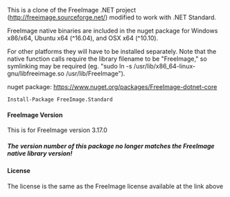 This is a clone of the FreeImage .NET project (http://freeimage.sourceforge.net/) modified to work with .NET Standard.

FreeImage native binaries are included in the nuget package for Windows x86/x64, Ubuntu x64 (^16.04), and OSX x64 (^10.10).

For other platforms they will have to be installed separately. Note that the native function calls require the library filename to be "FreeImage," so symlinking may be required (eg. "sudo ln -s /usr/lib/x86_64-linux-gnu/libfreeimage.so /usr/lib/FreeImage").

nuget package: https://www.nuget.org/packages/FreeImage-dotnet-core

`Install-Package FreeImage.Standard`

#### FreeImage Version

This is for FreeImage version 3.17.0 

##### The version number of this package no longer matches the FreeImage native library version!

#### License

The license is the same as the FreeImage license available at the link above
